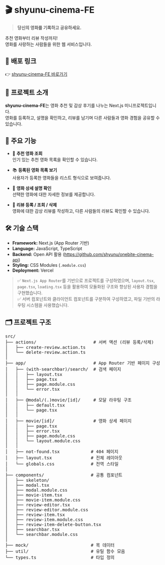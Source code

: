 # 🎬 shyunu-cinema-FE

> **당신의 영화를 기록하고 공유하세요.**

추천 영화부터 리뷰 작성까지!  
영화를 사랑하는 사람들을 위한 웹 서비스입니다.

## 🚀 배포 링크

👉 [shyunu-cinema-FE 바로가기](https://shyunu-cinema-fe.vercel.app/)

## 📌 프로젝트 소개

**shyunu-cinema-FE**는 영화 추천 및 감상 후기를 나누는 Next.js 미니프로젝트입니다.  
영화를 등록하고, 설명을 확인하고, 리뷰를 남기며 다른 사람들과 영화 경험을 공유할 수 있습니다.

## 🔧 주요 기능

- 🎥 **추천 영화 조회**  
  인기 있는 추천 영화 목록을 확인할 수 있습니다.

- 📚 **등록된 영화 목록 보기**  
  사용자가 등록한 영화들을 리스트 형식으로 보여줍니다.

- 📝 **영화 상세 설명 확인**  
  선택한 영화에 대한 자세한 정보를 제공합니다.

- 💬 **리뷰 등록 / 조회 / 삭제**  
  영화에 대한 감상 리뷰를 작성하고, 다른 사람들의 리뷰도 확인할 수 있습니다.

## 🛠️ 기술 스택

- **Framework:** Next.js (App Router 기반)  
- **Language:** JavaScript, TypeScript
- **Backend:** Open API 활용 (https://github.com/shyunu/onebite-cinema-api)
- **Styling:** CSS Modules (`.module.css`)  
- **Deployment:** Vercel

> ✅ `Next.js App Router`를 기반으로 프로젝트를 구성하였으며, `layout.tsx`, `page.tsx`, `loading.tsx` 등을 활용하여 모듈화된 구조와 향상된 사용자 경험을 구현했습니다.  
> ✅ 서버 컴포넌트와 클라이언트 컴포넌트를 구분하여 구성하였고, 파일 기반의 라우팅 시스템을 사용했습니다.

## 🗂️ 프로젝트 구조
<pre>
src/
├── actions/                      # 서버 액션 (리뷰 등록/삭제)
│   ├── create-review.action.ts
│   └── delete-review.action.ts
│
├── app/                          # App Router 기반 페이지 구성
│   ├── (with-searchbar)/search/  # 검색 페이지
│   │   ├── layout.tsx
│   │   ├── page.tsx
│   │   ├── page.module.css
│   │   └── error.tsx
│   │
│   ├── @modal/(.)movie/[id]/     # 모달 라우팅 구조
│   │   ├── default.tsx
│   │   └── page.tsx
│   │
│   ├── movie/[id]/               # 영화 상세 페이지
│   │   ├── page.tsx
│   │   ├── error.tsx
│   │   ├── page.module.css
│   │   └── layout.module.css
│   │
│   ├── not-found.tsx            # 404 페이지
│   ├── layout.tsx               # 전체 레이아웃
│   └── globals.css              # 전역 스타일
│
├── components/                  # 공통 컴포넌트
│   ├── skeleton/
│   ├── modal.tsx
│   ├── modal.module.css
│   ├── movie-item.tsx
│   ├── movie-item.module.css
│   ├── review-editor.tsx
│   ├── review-editor.module.css
│   ├── review-item.tsx
│   ├── review-item.module.css
│   ├── review-item-delete-button.tsx
│   ├── searchbar.tsx
│   └── searchbar.module.css
│
├── mock/                        # 목 데이터
├── util/                        # 유틸 함수 모음
└── types.ts                     # 타입 정의
</pre>
